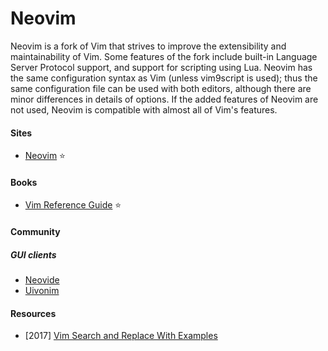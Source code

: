 # Neovim

Neovim is a fork of Vim that strives to improve the extensibility and maintainability of Vim. Some features of the fork include built-in Language Server Protocol support, and support for scripting using Lua. Neovim has the same configuration syntax as Vim (unless vim9script is used); thus the same configuration file can be used with both editors, although there are minor differences in details of options. If the added features of Neovim are not used, Neovim is compatible with almost all of Vim's features.

#### Sites
- [Neovim](https://neovim.io) ⭐

#### Books
- [Vim Reference Guide](https://learnbyexample.github.io/vim_reference) ⭐

#### Community

##### GUI clients
- [Neovide](https://github.com/neovide/neovide)
- [Uivonim](https://github.com/smolck/uivonim)

#### Resources
- \[2017\] [Vim Search and Replace With Examples](https://thevaluable.dev/vim-search-find-replace)
